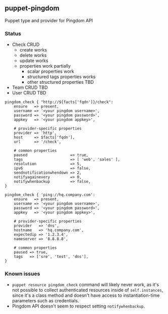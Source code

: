 ## puppet-pingdom
Puppet type and provider for Pingdom API

### Status
- Check CRUD
  - create works
  - delete works
  - update works 
  - properties work partially
      - scalar properties work
      - structured tags properties works
      - other structured properties TBD
- Team CRUD TBD
- User CRUD TBD

```puppet
pingdom_check { "http://${facts['fqdn']}/check":
    ensure   => present,
    username => '<your pingdom username>',
    password => '<your pingdom password>',
    appkey   => '<your pingdom appkey>',
    
    # provider-specific properties
    provider => 'http',
    host     => $facts['fqdn'],
    url      => '/check',

    # common properties
    paused                   => true,
    tags                     => [ 'web', 'sales' ],
    resolution               => 5,
    ipv6                     => false,
    sendnotificationwhendown => 2,
    notifyagainevery         => 0,
    notifywhenbackup         => false,
}

pingdom_check { 'ping://hq.company.com':
    ensure   => present,
    username => '<your pingdom username>',
    password => '<your pingdom password>',
    appkey   => '<your pingdom appkey>',
    
    # provider-specific properties
    provider   => 'dns',
    hostname   => 'hq.company.com',
    expectedip => '1.2.3.4',
    nameserver => '8.8.8.8',

    # common properties
    paused => true,
    tags   => ['sre', 'test', 'dns'],
}
```
### Known issues
- `puppet resource pingdom_check` command will likely never work, as it's not possible to collect authenticated resources inside of `self.instances`, since it's a class method and doesn't have access to instantiation-time parameters such as credentials.
- Pingdom API doesn't seem to respect setting `notifywhenbackup`.
  
